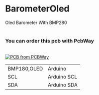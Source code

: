 # BarometerOled
Oled Barometer With BMP280
<br>
<br>
<h3>You can order this pcb with PcbWay</h3>
<br>
<a href="https://www.pcbway.com/project/shareproject/BAROMETER_V3.html"><img src="https://www.pcbway.com/project/img/images/frompcbway.png" alt="PCB from PCBWay"></img></a>
<br>
   <table>
      <tr>
         <td>BMP180,OLED</td>
         <td>Arduino</td>
      </tr>
      <tr>
         <td>SCL</td>
         <td>Arduino SCL</td>
      </tr>
   <tr>
         <td>SDA</td>
         <td>Arduino SDA</td>
      </tr>
   </table>
